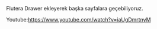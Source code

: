 Flutera Drawer ekleyerek başka sayfalara geçebiliyoruz.


Youtube:https://www.youtube.com/watch?v=iaUgDmrtnyM
